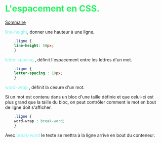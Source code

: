 
# <span style="color:#26f260;">**L'espacement en CSS.**</span>

[Sommaire](./00-Sommaire.md)

<span style="color:#70F3EF;">line-height</span>, donner une hauteur à une ligne.

```css
    .ligne {
    line-height: 50px;
    }   
```

<span style="color:#70F3EF;">letter-spacing </span>, définit l'espacement entre les lettres d'un mot.

```css
    .ligne {
    letter-spacing : 10px;
    }   
```

<span style="color:#70F3EF;">word-wrap </span>, définit la césure d'un mot.

Si un mot est contenu dans un bloc d'une taille définie et que celui-ci est plus grand que la taille du bloc, on peut contrôler comment le mot en bout de ligne doit s'afficher.

```css
    .ligne {
    word-wrap : break-word;
    }   
```

Avec <span style="color:#70F3EF;">break-word </span> le texte se mettra à la ligne arrivé en bout du conteneur.
